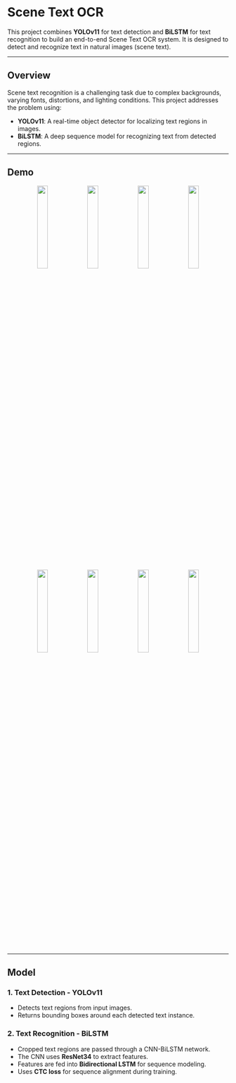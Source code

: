 # Scene Text OCR

This project combines **YOLOv11** for text detection and **BiLSTM** for text recognition to build an end-to-end Scene Text OCR system. It is designed to detect and recognize text in natural images (scene text).

---

## Overview

Scene text recognition is a challenging task due to complex backgrounds, varying fonts, distortions, and lighting conditions. This project addresses the problem using:

- **YOLOv11**: A real-time object detector for localizing text regions in images.
- **BiLSTM**: A deep sequence model for recognizing text from detected regions.

---

## Demo
<p align="center">
  <img src="samples/img1.jpg" width="22%">
  <img src="samples/img2.jpg" width="22%">
  <img src="samples/img3.jpg" width="22%">
  <img src="samples/img4.jpg" width="22%">
</p>
<p align="center">
  <img src="samples/img5.jpg" width="22%">
  <img src="samples/img6.jpg" width="22%">
  <img src="samples/img7.jpg" width="22%">
  <img src="samples/img8.jpg" width="22%">
</p>

---

## Model

### 1. Text Detection - YOLOv11
- Detects text regions from input images.
- Returns bounding boxes around each detected text instance.

### 2. Text Recognition - BiLSTM
- Cropped text regions are passed through a CNN-BiLSTM network.
- The CNN uses **ResNet34** to extract features.
- Features are fed into **Bidirectional LSTM** for sequence modeling.
- Uses **CTC loss** for sequence alignment during training.

